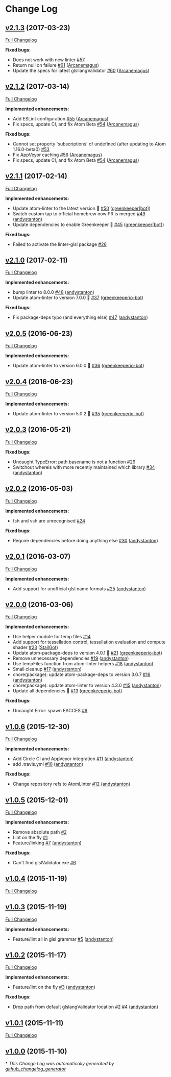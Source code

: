 # Change Log

## [v2.1.3](https://github.com/AtomLinter/linter-glsl/tree/v2.1.3) (2017-03-23)
[Full Changelog](https://github.com/AtomLinter/linter-glsl/compare/v2.1.2...v2.1.3)

**Fixed bugs:**

- Does not work with new linter [\#57](https://github.com/AtomLinter/linter-glsl/issues/57)
- Return null on failure [\#61](https://github.com/AtomLinter/linter-glsl/pull/61) ([Arcanemagus](https://github.com/Arcanemagus))
- Update the specs for latest glsllangValidator [\#60](https://github.com/AtomLinter/linter-glsl/pull/60) ([Arcanemagus](https://github.com/Arcanemagus))

## [v2.1.2](https://github.com/AtomLinter/linter-glsl/tree/v2.1.2) (2017-03-14)
[Full Changelog](https://github.com/AtomLinter/linter-glsl/compare/v2.1.1...v2.1.2)

**Implemented enhancements:**

- Add ESLint configuration [\#55](https://github.com/AtomLinter/linter-glsl/pull/55) ([Arcanemagus](https://github.com/Arcanemagus))
- Fix specs, update CI, and fix Atom Beta [\#54](https://github.com/AtomLinter/linter-glsl/pull/54) ([Arcanemagus](https://github.com/Arcanemagus))

**Fixed bugs:**

- Cannot set property 'subscriptions' of undefined \(after updating to Atom 1.16.0-beta0\) [\#53](https://github.com/AtomLinter/linter-glsl/issues/53)
- Fix AppVeyor caching [\#56](https://github.com/AtomLinter/linter-glsl/pull/56) ([Arcanemagus](https://github.com/Arcanemagus))
- Fix specs, update CI, and fix Atom Beta [\#54](https://github.com/AtomLinter/linter-glsl/pull/54) ([Arcanemagus](https://github.com/Arcanemagus))

## [v2.1.1](https://github.com/AtomLinter/linter-glsl/tree/v2.1.1) (2017-02-14)
[Full Changelog](https://github.com/AtomLinter/linter-glsl/compare/v2.1.0...v2.1.1)

**Implemented enhancements:**

- Update atom-linter to the latest version 🚀 [\#50](https://github.com/AtomLinter/linter-glsl/pull/50) ([greenkeeper[bot]](https://github.com/integration/greenkeeper))
- Switch custom tap to official homebrew now PR is merged [\#49](https://github.com/AtomLinter/linter-glsl/pull/49) ([andystanton](https://github.com/andystanton))
- Update dependencies to enable Greenkeeper 🌴 [\#45](https://github.com/AtomLinter/linter-glsl/pull/45) ([greenkeeper[bot]](https://github.com/integration/greenkeeper))

**Fixed bugs:**

- Failed to activate the linter-glsl package [\#26](https://github.com/AtomLinter/linter-glsl/issues/26)

## [v2.1.0](https://github.com/AtomLinter/linter-glsl/tree/v2.1.0) (2017-02-11)
[Full Changelog](https://github.com/AtomLinter/linter-glsl/compare/v2.0.5...v2.1.0)

**Implemented enhancements:**

- bump linter to 8.0.0 [\#48](https://github.com/AtomLinter/linter-glsl/pull/48) ([andystanton](https://github.com/andystanton))
- Update atom-linter to version 7.0.0 🚀 [\#37](https://github.com/AtomLinter/linter-glsl/pull/37) ([greenkeeperio-bot](https://github.com/greenkeeperio-bot))

**Fixed bugs:**

- Fix package-deps typo \(and everything else\) [\#47](https://github.com/AtomLinter/linter-glsl/pull/47) ([andystanton](https://github.com/andystanton))

## [v2.0.5](https://github.com/AtomLinter/linter-glsl/tree/v2.0.5) (2016-06-23)
[Full Changelog](https://github.com/AtomLinter/linter-glsl/compare/v2.0.4...v2.0.5)

**Implemented enhancements:**

- Update atom-linter to version 6.0.0 🚀 [\#36](https://github.com/AtomLinter/linter-glsl/pull/36) ([greenkeeperio-bot](https://github.com/greenkeeperio-bot))

## [v2.0.4](https://github.com/AtomLinter/linter-glsl/tree/v2.0.4) (2016-06-23)
[Full Changelog](https://github.com/AtomLinter/linter-glsl/compare/v2.0.3...v2.0.4)

**Implemented enhancements:**

- Update atom-linter to version 5.0.2 🚀 [\#35](https://github.com/AtomLinter/linter-glsl/pull/35) ([greenkeeperio-bot](https://github.com/greenkeeperio-bot))

## [v2.0.3](https://github.com/AtomLinter/linter-glsl/tree/v2.0.3) (2016-05-21)
[Full Changelog](https://github.com/AtomLinter/linter-glsl/compare/v2.0.2...v2.0.3)

**Fixed bugs:**

- Uncaught TypeError: path.basename is not a function [\#29](https://github.com/AtomLinter/linter-glsl/issues/29)
- Switchout whereis with more recently maintained which library [\#34](https://github.com/AtomLinter/linter-glsl/pull/34) ([andystanton](https://github.com/andystanton))

## [v2.0.2](https://github.com/AtomLinter/linter-glsl/tree/v2.0.2) (2016-05-03)
[Full Changelog](https://github.com/AtomLinter/linter-glsl/compare/v2.0.1...v2.0.2)

**Implemented enhancements:**

- fsh and vsh are unrecognised [\#24](https://github.com/AtomLinter/linter-glsl/issues/24)

**Fixed bugs:**

- Require dependencies before doing anything else [\#30](https://github.com/AtomLinter/linter-glsl/pull/30) ([andystanton](https://github.com/andystanton))

## [v2.0.1](https://github.com/AtomLinter/linter-glsl/tree/v2.0.1) (2016-03-07)
[Full Changelog](https://github.com/AtomLinter/linter-glsl/compare/v2.0.0...v2.0.1)

**Implemented enhancements:**

- Add support for unofficial glsl name formats [\#25](https://github.com/AtomLinter/linter-glsl/pull/25) ([andystanton](https://github.com/andystanton))

## [v2.0.0](https://github.com/AtomLinter/linter-glsl/tree/v2.0.0) (2016-03-06)
[Full Changelog](https://github.com/AtomLinter/linter-glsl/compare/v1.0.6...v2.0.0)

**Implemented enhancements:**

- Use helper module for temp files [\#14](https://github.com/AtomLinter/linter-glsl/issues/14)
- Add support for tessellation control, tessellation evaluation and compute shader [\#23](https://github.com/AtomLinter/linter-glsl/pull/23) ([StailGot](https://github.com/StailGot))
- Update atom-package-deps to version 4.0.1 🚀 [\#21](https://github.com/AtomLinter/linter-glsl/pull/21) ([greenkeeperio-bot](https://github.com/greenkeeperio-bot))
- Remove unnecessary dependencies [\#19](https://github.com/AtomLinter/linter-glsl/pull/19) ([andystanton](https://github.com/andystanton))
- Use tempFiles function from atom-linter helpers [\#18](https://github.com/AtomLinter/linter-glsl/pull/18) ([andystanton](https://github.com/andystanton))
- Small cleanup [\#17](https://github.com/AtomLinter/linter-glsl/pull/17) ([andystanton](https://github.com/andystanton))
- chore\(package\): update atom-package-deps to version 3.0.7 [\#16](https://github.com/AtomLinter/linter-glsl/pull/16) ([andystanton](https://github.com/andystanton))
- chore\(package\): update atom-linter to version 4.3.0 [\#15](https://github.com/AtomLinter/linter-glsl/pull/15) ([andystanton](https://github.com/andystanton))
- Update all dependencies 🌴 [\#13](https://github.com/AtomLinter/linter-glsl/pull/13) ([greenkeeperio-bot](https://github.com/greenkeeperio-bot))

**Fixed bugs:**

- Uncaught Error: spawn EACCES [\#9](https://github.com/AtomLinter/linter-glsl/issues/9)

## [v1.0.6](https://github.com/AtomLinter/linter-glsl/tree/v1.0.6) (2015-12-30)
[Full Changelog](https://github.com/AtomLinter/linter-glsl/compare/v1.0.5...v1.0.6)

**Implemented enhancements:**

- Add Circle CI and AppVeyor integration [\#11](https://github.com/AtomLinter/linter-glsl/pull/11) ([andystanton](https://github.com/andystanton))
- add .travis.yml [\#10](https://github.com/AtomLinter/linter-glsl/pull/10) ([andystanton](https://github.com/andystanton))

**Fixed bugs:**

- Change repository refs to AtomLinter [\#12](https://github.com/AtomLinter/linter-glsl/pull/12) ([andystanton](https://github.com/andystanton))

## [v1.0.5](https://github.com/AtomLinter/linter-glsl/tree/v1.0.5) (2015-12-01)
[Full Changelog](https://github.com/AtomLinter/linter-glsl/compare/v1.0.4...v1.0.5)

**Implemented enhancements:**

- Remove absolute path [\#2](https://github.com/AtomLinter/linter-glsl/issues/2)
- Lint on the fly [\#1](https://github.com/AtomLinter/linter-glsl/issues/1)
- Feature/linking [\#7](https://github.com/AtomLinter/linter-glsl/pull/7) ([andystanton](https://github.com/andystanton))

**Fixed bugs:**

- Can't find glslValidator.exe [\#6](https://github.com/AtomLinter/linter-glsl/issues/6)

## [v1.0.4](https://github.com/AtomLinter/linter-glsl/tree/v1.0.4) (2015-11-19)
[Full Changelog](https://github.com/AtomLinter/linter-glsl/compare/v1.0.3...v1.0.4)

## [v1.0.3](https://github.com/AtomLinter/linter-glsl/tree/v1.0.3) (2015-11-19)
[Full Changelog](https://github.com/AtomLinter/linter-glsl/compare/v1.0.2...v1.0.3)

**Implemented enhancements:**

- Feature/lint all in glsl grammar [\#5](https://github.com/AtomLinter/linter-glsl/pull/5) ([andystanton](https://github.com/andystanton))

## [v1.0.2](https://github.com/AtomLinter/linter-glsl/tree/v1.0.2) (2015-11-17)
[Full Changelog](https://github.com/AtomLinter/linter-glsl/compare/v1.0.1...v1.0.2)

**Implemented enhancements:**

- Feature/lint on the fly [\#3](https://github.com/AtomLinter/linter-glsl/pull/3) ([andystanton](https://github.com/andystanton))

**Fixed bugs:**

- Drop path from default glslangValidator location \#2 [\#4](https://github.com/AtomLinter/linter-glsl/pull/4) ([andystanton](https://github.com/andystanton))

## [v1.0.1](https://github.com/AtomLinter/linter-glsl/tree/v1.0.1) (2015-11-11)
[Full Changelog](https://github.com/AtomLinter/linter-glsl/compare/v1.0.0...v1.0.1)

## [v1.0.0](https://github.com/AtomLinter/linter-glsl/tree/v1.0.0) (2015-11-10)


\* *This Change Log was automatically generated by [github_changelog_generator](https://github.com/skywinder/Github-Changelog-Generator)*
